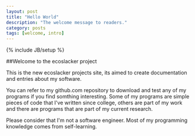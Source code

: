 ```yaml
---
layout: post
title: "Hello World"
description: "The welcome message to readers."
category: posts
tags: [welcome, intro]
---
```

{% include JB/setup %}


##Welcome to the ecoslacker project

This is the new ecoslacker projects site, its aimed to create documentation and
entries about my software.

You can refer to my github.com repository to download and test any of my
programs if you find somthing interesting. Some of my programs are simple pieces 
of code that I've written since college, others are part of my work and there 
are programs that are part of my current research.

Please consider that I'm not a software engineer. Most of my programming
knowledge comes from self-learning.